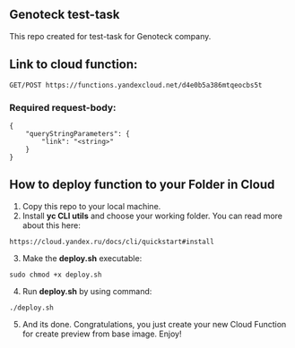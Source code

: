 ## Genoteck test-task
This repo created for test-task for Genoteck company.

## Link to cloud function:
```
GET/POST https://functions.yandexcloud.net/d4e0b5a386mtqeocbs5t
```
### Required request-body:

```
{
    "queryStringParameters": {
        "link": "<string>"
    }
}
```

## How to deploy function to your Folder in Cloud
1. Copy this repo to your local machine.
2. Install **yc CLI utils** and choose your working folder. You can read more about this here:
```
https://cloud.yandex.ru/docs/cli/quickstart#install
```
3. Make the **deploy.sh** executable:
```
sudo chmod +x deploy.sh
```
4. Run **deploy.sh** by using command:
```
./deploy.sh
```
5. And its done. Congratulations, you just create your new Cloud Function for create preview from base image. Enjoy!